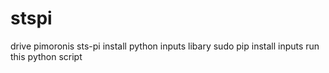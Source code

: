 # stspi
drive pimoronis sts-pi
install python inputs libary
sudo pip install inputs
run this python script
